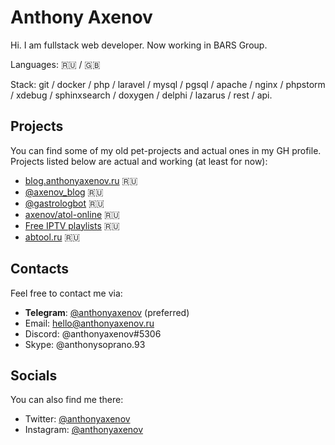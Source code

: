 # Anthony Axenov

Hi. 
I am fullstack web developer. 
Now working in BARS Group.

Languages: 🇷🇺 / 🇬🇧

Stack: git / docker / php / laravel / mysql / pgsql / apache / nginx / phpstorm / xdebug / sphinxsearch / doxygen / delphi / lazarus / rest / api.

## Projects

You can find some of my old pet-projects and actual ones in my GH profile.
Projects listed below are actual and working (at least for now):
* [blog.anthonyaxenov.ru](https://blog.anthonyaxenov.ru) 🇷🇺
* [@axenov_blog](https://t.me/axenov_blog) 🇷🇺
* [@gastrologbot](https://t.me/@gastrologbot) 🇷🇺
* [axenov/atol-online](https://packagist.org/packages/axenov/atol-online) 🇷🇺
* [Free IPTV playlists](http://bur-it.ru/iptv) 🇷🇺
* [abtool.ru](https://abtool.ru) 🇷🇺

## Contacts

Feel free to contact me via:
* **Telegram**: [@anthonyaxenov](https://t.me/anthonyaxenov) (preferred)
* Email: hello@anthonyaxenov.ru
* Discord: @anthonyaxenov#5306
* Skype: @anthonysoprano.93

## Socials

You can also find me there:
* Twitter: [@anthonyaxenov](https://twitter.com/anthonyaxenov/)
* Instagram: [@anthonyaxenov](https://www.instagram.com/anthonyaxenov/)
